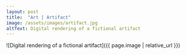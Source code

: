 ```yaml
---
layout: post
title:  "Art | Artifact"
image: /assets/images/artifact.jpg
altText: Digital rendering of a fictional artifact
---
```


![Digital rendering of a fictional artifact]({{ page.image | relative_url }})
